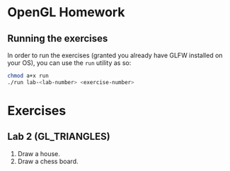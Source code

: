 # OpenGL Homework

## Running the exercises
In order to run the exercises (granted you already have GLFW installed on your OS), you can use the `run` utility as so:
```bash
chmod a+x run
./run lab-<lab-number> <exercise-number>
```

# Exercises

## Lab 2 (GL_TRIANGLES)
1. Draw a house.
2. Draw a chess board.
